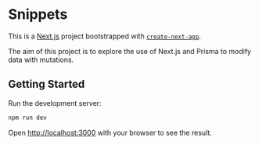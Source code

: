 # Snippets

This is a [Next.js](https://nextjs.org/) project bootstrapped with [`create-next-app`](https://github.com/vercel/next.js/tree/canary/packages/create-next-app).

The aim of this project is to explore the use of Next.js and Prisma to modify data with mutations.

## Getting Started

Run the development server:

```bash
npm run dev
```

Open [http://localhost:3000](http://localhost:3000) with your browser to see the result.

